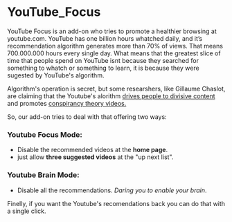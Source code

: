 # YouTube_Focus
YouTube Focus is an add-on who tries to promote a healthier browsing at youtube.com. YouTube has one billion hours whatched daily, and it’s recommendation algorithm generates more than 70% of views. That means 700.000.000 hours every single day. What means that the greatest slice of time that people spend on YouTube isnt because they searched for something to whatch or something to learn, it is because they were sugested by YouTube's algorithm.

Algorithm's operation is secret, but some researshers, like Gillaume Chaslot, are claiming that the Youtube's alorithm [drives people to divisive content](https://www.wsj.com/articles/how-youtube-drives-viewers-to-the-internets-darkest-corners-1518020478) and promotes [conspirancy theory videos.](https://www.theguardian.com/technology/2018/feb/02/how-youtubes-algorithm-distorts-truth)

So, our add-on tries to deal with that offering two ways:

### **Youtube Focus Mode:**
+ Disable the recommended videos at the **home page**.
+ just allow **three suggested videos** at the "up next list".

### **Youtube Brain Mode:**
+ Disable all the recommendations. _Daring you to enable your brain_.

Finelly, if you want the Youtube's recomendations back you can do that with a single click.
